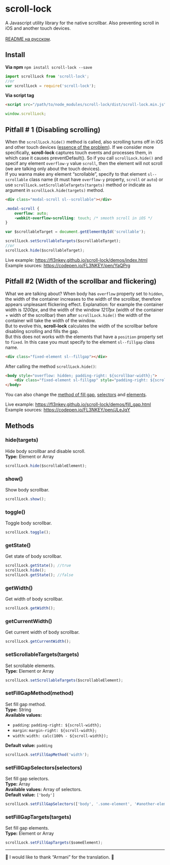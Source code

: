 # scroll-lock
A Javascript utility library for the native scrollbar. Also preventing scroll in iOS and another touch devices.
<br>
<br>
[README на русском](https://github.com/FL3NKEY/scroll-lock/blob/master/README.RU.md).
## Install
**Via npm** `npm install scroll-lock --save`

``` js
import scrollLock from 'scroll-lock';
//or
var scrollLock = require('scroll-lock');
```

**Via script tag**
``` html
<script src="/path/to/node_modules/scroll-lock/dist/scroll-lock.min.js"></script>
```
``` js
window.scrollLock;
```

## Pitfall # 1 (Disabling scrolling)
When the `scrollLock.hide()` method is called, also scrolling turns off in iOS and other touch devices ([essence of the problem](https://stackoverflow.com/questions/28790889/css-how-to-prevent-scrolling-on-ios-safari)). If we consider more specifically, **scroll-lock** captures touch events and processes them, in which case it causes preventDefault(). So if you call `scrollLock.hide()` and specif any element `overflow-y` value `scroll`, then the element will not scroll (we are talking only about the touch devices).
<br>
If you wanna make any element “scrollable”, specify to that element `sl--scrollable` class name (it must have `overflow-y` property, `scroll` or `auto`) or use `scrollLock.setScrollableTargets(targets)` method or indicate as argument in `scrollLock.hide(targets)` method.
```html
<div class="modal-scroll sl--scrollable"></div>
```
```css
.modal-scroll {
	overflow: auto;
	-webkit-overflow-scrolling: touch; /* smooth scroll in iOS */
}
```
```js
var $scrollableTarget = document.getElementById('scrollable');

scrollLock.setScrollableTargets($scrollableTarget);
//or
scrollLock.hide($scrollableTarget);
```

Live example: https://fl3nkey.github.io/scroll-lock/demos/index.html
<br>
Example sources: https://codepen.io/FL3NKEY/pen/YaQPrg


## Pitfall #2 (Width of the scrollbar and flickering)
What we are talking about? When body has `overflow` property set to `hidden`, the width of the container increases to the width of the scrollbar, therefore appears unpleasant flickering effect. Explanation: for example the container width is *1200px*, and the width of the window *1217px* (width of the container + width of the scrollbar) then after `scrollLock.hide()` the width of the container will take the width of the window.
<br>
But to evolve this, **scroll-lock** calculates the width of the scrollbar before disabling scrolling and fills the gap.
<br>
But this does not works with the elements that have a `position` property set to `fixed`.
In this case you must specify to the element `sl--fillgap` class name.
```html
<div class="fixed-element sl--fillgap"></div>
```
After calling the method `scrollLock.hide()`:
```html
<body style="overflow: hidden; padding-right: ${scrollbar-width};">
	<div class="fixed-element sl-fillgap" style="padding-right: ${scrollbar-width};">...</div>
</body>
```
You can also change the [method of fill gap](#setfillgapmethodmethod), [selectors](#setfillgapselectorsselectors) and [elements](#setfillgaptargetstargets).

Live example: https://fl3nkey.github.io/scroll-lock/demos/fill_gap.html
<br>
Example sources: https://codepen.io/FL3NKEY/pen/JLeJqY

## Methods
### hide(targets)
Hide body scrollbar and disable scroll.
<br>
**Type:** Element or Array
``` js
scrollLock.hide($scrollableElement);
```

### show()
Show body scrollbar.
``` js
scrollLock.show();
```

### toggle()
Toggle body scrollbar.
``` js
scrollLock.toggle();
```

### getState()
Get state of body scrollbar.
``` js
scrollLock.getState(); //true
scrollLock.hide();
scrollLock.getState(); //false
```

### getWidth()
Get width of body scrollbar.
``` js
scrollLock.getWidth();
```

### getCurrentWidth()
Get current width of body scrollbar.
``` js
scrollLock.getCurrentWidth();
```

### setScrollableTargets(targets)
Set scrollable elements.
<br>
**Type:** Element or Array
``` js
scrollLock.setScrollableTargets($scrollableElement);
```


### setFillGapMethod(method)
Set fill gap method.
<br>
**Type:** String
<br>
**Available values:**
- `padding`: `padding-right: ${scroll-width};`
- `margin`: `margin-right: ${scroll-width};`
- `width`: `width: calc(100% - ${scroll-width});`

**Default value:** `padding` 
``` js
scrollLock.setFillGapMethod('width');
```

### setFillGapSelectors(selectors)
Set fill gap selectors.
<br>
**Type:** Array
<br>
**Available values:** Array of selectors.
<br>
**Default value:** `['body']` 
``` js
scrollLock.setFillGapSelectors(['body', '.some-element', '#another-element']);
```

### setFillGapTargets(targets)
Set fill gap elements.
<br>
**Type:** Element or Array
``` js
scrollLock.setFillGapTargets($someElement);
```

---
🙌 I would like to thank “Armani” for the translation. 🙌